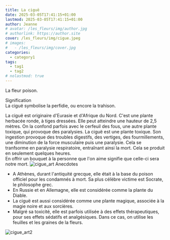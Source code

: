 ```yaml
---
title: La ciguë
date: 2025-03-05T17:41:15+01:00
lastmod: 2025-03-05T17:41:15+01:00
author: Jeanne
# avatar: /les_fleurs/img/author.jpg
# authorlink: https://author.site
cover: /les_fleurs/img/cigue.jpeg
# images:
#   - /les_fleurs/img/cover.jpg
categories:
  - category1
tags:
  - tag1
  - tag2
# nolastmod: true
---
```


La fleur poison.

<!--more-->

Signification  
La ciguë symbolise la perfidie, ou encore la trahison.  

La ciguë est originaire d'Eurasie et d'Afrique du Nord. C'est une plante herbacée ronde, à tiges dressées. Elle peut atteindre une hauteur de 2,5 mètres. On la confond parfois avec le cerfeuil des fous, une autre plante toxique, qui provoque des paralysies. 
La ciguë est une plante toxique. Son ingestion provoque des troubles digestifs, des vertiges, des fourmillements, une diminution de la force musculaire puis une paralysie. Cela se tranfsorme en paralysie respiratoire, entraînant ainsi la mort. Cela se produit en seulement quelques heures.  
En offrir un bouquet à la personne que l'on aime signifie que celle-ci sera notre mort.
![cigue_art](/les_fleurs/img/cigueart.jpg)
Anecdotes  
- A Athènes, durant l'antiquité grecque, elle était à la base du poison officiel pour les condamnés à mort. Sa plus célèbre victime est Socrate, le philosophe grec.  
- En Russie et en Allemagne, elle est considérée comme la plante du Diable.
- La ciguë est aussi considérée comme une plante magique, associée à la magie noire et aux sorcières.  
- Malgré sa toxicité, elle est parfois utilisée à des effets thérapeutiques, pour ses effets sédatifs et analgésiques. Dans ce cas, on utilise les feuilles et les graines de la fleurs.  

![cigue_art2](/les_fleurs/img/cigueart2.jpg)
